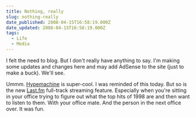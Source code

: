 ```yaml
---
title: Nothing, really
slug: nothing-really
date_published: 2008-04-15T16:58:19.000Z
date_updated: 2008-04-15T16:58:19.000Z
tags:
  - Life
  - Media
---
```


I felt the need to blog. But I don't really have anything to say. I'm making some updates and changes here and may add AdSense to the site (just to make a buck). We'll see.

Ummm. [Hypemachine](http://www.hypem.com) is super-cool. I was reminded of this today. But so is the new [Last.fm](http://last.fm) full-track streaming feature. Especially when you're sitting in your office trying to figure out what the top hits of 1998 are and then want to listen to them. With your office mate. And the person in the next office over. It was fun.
